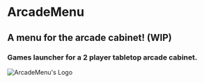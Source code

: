# ArcadeMenu

## A menu for the arcade cabinet! (WIP)

### Games launcher for a 2 player tabletop arcade cabinet.

![ArcadeMenu's Logo]([https://assets.digitalocean.com/articles/alligator/boo.svg](https://lh3.googleusercontent.com/u/2/drive-viewer/AFDK6gNeM3H01oMp_Ot33hqK46DsHYUutkLTwe4u5HdmaymG9KUYedC1r4fzQ7N4Nj3NuOJXCPQQ9vsjrgIOCsD77mZKq0lnnA=w2560-h1321) "a title")
